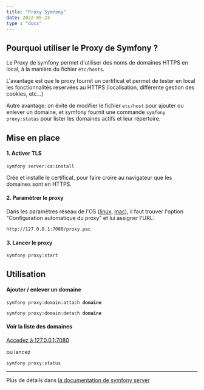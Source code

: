 ```yaml
---
title: "Proxy Symfony"
date: 2022-05-23
type : "docs"
---
```


## Pourquoi utiliser le Proxy de Symfony ?

Le Proxy de symfony permet d'utiliser des noms de domaines HTTPS en local, à la manière du fichier `etc/hosts`.

L'avantage est que le proxy fournit un certificat et permet de tester en local les fonctionnalités reservées au HTTPS (localisation, différente gestion des cookies, etc...)

Autre avantage: on évite de modifier le fichier `etc/host` pour ajouter ou enlever un domaine, et symfony fournit une commande `symfony proxy:status` pour lister les domaines actifs et leur répertoire.

## Mise en place

#### 1. Activer TLS

`symfony server:ca:install`

Crée et installe le certificat, pour faire croire au navigateur que les domaines sont en HTTPS.

#### 2. Paramètrer le proxy

Dans les paramètres réseau de l'OS ([linux](https://help.ubuntu.com/stable/ubuntu-help/net-proxy.html.en), [mac](https://support.apple.com/guide/mac-help/enter-proxy-server-settings-on-mac-mchlp2591/mac)), il faut trouver l'option "Configuration automatique du proxy" et lui assigner l'URL:

`http://127.0.0.1:7080/proxy.pac`

#### 3. Lancer le proxy

`symfony proxy:start`

## Utilisation

#### Ajouter / enlever un domaine

<code>symfony proxy:domain:attach <b>domaine</b></code>

<code>symfony proxy:domain:detach <b>domaine</b></code>

#### Voir la liste des domaines

[Accedez à 127.0.0.1:7080](http://127.0.0.1:7080)

ou lancez

`symfony proxy:status`

---

Plus de détails dans [la documentation de symfony server](https://symfony.com/doc/current/setup/symfony_server.html#setting-up-the-local-proxy)
